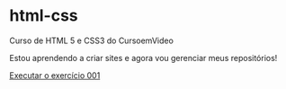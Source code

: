 # html-css
 Curso de HTML 5 e CSS3 do CursoemVideo

 Estou aprendendo a criar sites e agora vou gerenciar meus repositórios!

 <a href="https://joaopaulodevribeiro.github.io/html-css/exercicios/ex001/index.html">Executar o exercício 001</a>
